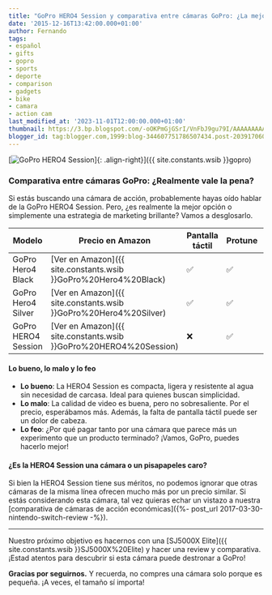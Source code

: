 ```yaml
---
title: "GoPro HERO4 Session y comparativa entre cámaras GoPro: ¿La mejor opción o una decepción?"
date: '2015-12-16T13:42:00.000+01:00'
author: Fernando
tags:
- español
- gifts
- gopro
- sports
- deporte
- comparison
- gadgets
- bike
- camara
- action cam
last_modified_at: '2023-11-01T12:00:00.000+01:00'
thumbnail: https://3.bp.blogspot.com/-oOKPmGjGSrI/VnFbJ9gu79I/AAAAAAAAAqs/9CFjs5c9UgM/s72-c/CHDHS-101_cyber2%255B1%255D.jpg
blogger_id: tag:blogger.com,1999:blog-344607751786507434.post-2039170604654188194
---
```


[![GoPro HERO4 Session](https://3.bp.blogspot.com/-oOKPmGjGSrI/VnFbJ9gu79I/AAAAAAAAAqs/9CFjs5c9UgM/s72-c/CHDHS-101_cyber2%255B1%255D.jpg)]{: .align-right}]({{ site.constants.wsib }}gopro)

### Comparativa entre cámaras GoPro: ¿Realmente vale la pena?

Si estás buscando una cámara de acción, probablemente hayas oído hablar de la GoPro HERO4 Session. Pero, ¿es realmente la mejor opción o simplemente una estrategia de marketing brillante? Vamos a desglosarlo.

| Modelo                | Precio en Amazon | Pantalla táctil | Protune | Fotografía secuencial |
|-----------------------|------------------|-----------------|---------|-----------------------|
| GoPro Hero4 Black     | [Ver en Amazon]({{ site.constants.wsib }}GoPro%20Hero4%20Black) | ✅ | ✅ | ✅ |
| GoPro Hero4 Silver    | [Ver en Amazon]({{ site.constants.wsib }}GoPro%20Hero4%20Silver) | ✅ | ✅ | ✅ |
| GoPro HERO4 Session   | [Ver en Amazon]({{ site.constants.wsib }}GoPro%20HERO4%20Session) | ❌ | ✅ | ❌ |

#### Lo bueno, lo malo y lo feo

- **Lo bueno**: La HERO4 Session es compacta, ligera y resistente al agua sin necesidad de carcasa. Ideal para quienes buscan simplicidad.
- **Lo malo**: La calidad de video es buena, pero no sobresaliente. Por el precio, esperábamos más. Además, la falta de pantalla táctil puede ser un dolor de cabeza.
- **Lo feo**: ¿Por qué pagar tanto por una cámara que parece más un experimento que un producto terminado? ¡Vamos, GoPro, puedes hacerlo mejor!

#### ¿Es la HERO4 Session una cámara o un pisapapeles caro?

Si bien la HERO4 Session tiene sus méritos, no podemos ignorar que otras cámaras de la misma línea ofrecen mucho más por un precio similar. Si estás considerando esta cámara, tal vez quieras echar un vistazo a nuestra [comparativa de cámaras de acción económicas]({%- post_url 2017-03-30-nintendo-switch-review -%}).

---

Nuestro próximo objetivo es hacernos con una [SJ5000X Elite]({{ site.constants.wsib }}SJ5000X%20Elite) y hacer una review y comparativa. ¡Estad atentos para descubrir si esta cámara puede destronar a GoPro!

**Gracias por seguirnos.** Y recuerda, no compres una cámara solo porque es pequeña. ¡A veces, el tamaño sí importa!
